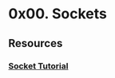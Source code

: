 # 0x00. Sockets

## Resources 

### [Socket Tutorial](https://www.cs.rpi.edu/~moorthy/Courses/os98/Pgms/socket.html)